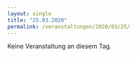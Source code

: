 ```yaml
---
layout: single
title: "25.03.2020"
permalink: /veranstaltungen/2020/03/25/
---
```


Keine Veranstaltung an diesem Tag.
